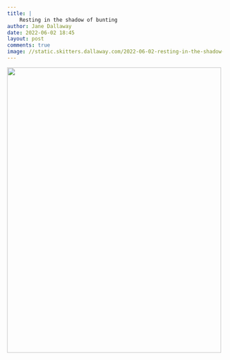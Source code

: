 ```yaml
---
title: |
    Resting in the shadow of bunting
author: Jane Dallaway
date: 2022-06-02 18:45
layout: post
comments: true
image: //static.skitters.dallaway.com/2022-06-02-resting-in-the-shadow-of-bunting-fullsize-0.jpeg
---
```


<a href="//static.skitters.dallaway.com/2022-06-02-resting-in-the-shadow-of-bunting-fullsize-0.jpeg"><img src="//static.skitters.dallaway.com/2022-06-02-resting-in-the-shadow-of-bunting-thumb-0.jpeg" width="500" height="667"></a>



